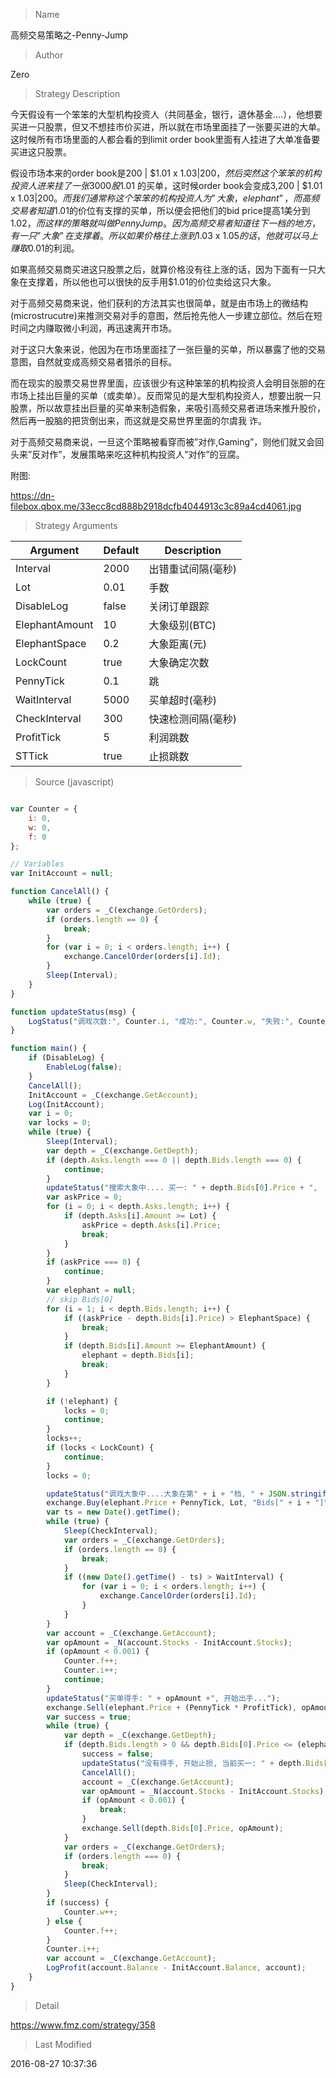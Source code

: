 
> Name

高频交易策略之-Penny-Jump

> Author

Zero

> Strategy Description

今天假设有一个笨笨的大型机构投资人（共同基金，银行，退休基金….），他想要买进一只股票，但又不想挂市价买进，所以就在市场里面挂了一张要买进的大单。这时候所有市场里面的人都会看的到limit order book里面有人挂进了大单准备要买进这只股票。

假设市场本来的order book是200 | $1.01 x $1.03 | 200，然后突然这个笨笨的机构投资人进来挂了一张3000股$1.01 的买单，这时候order book会变成3,200 | $1.01 x $1.03 | 200。而我们通常称这个笨笨的机构投资人为”大象，elephant”，而高频交易者知道$1.01的价位有支撑的买单，所以便会把他们的bid price提高1美分到$1.02，而这样的策略就叫做Penny Jump。因为高频交易者知道往下一档的地方，有一只”大象”在支撑着。所以如果价格往上涨到$1.03 x $1.05的话，他就可以马上赚取$0.01的利润。

如果高频交易商买进这只股票之后，就算价格没有往上涨的话，因为下面有一只大象在支撑着，所以他也可以很快的反手用$1.01的价位卖给这只大象。

对于高频交易商来说，他们获利的方法其实也很简单，就是由市场上的微结构(microstrucutre)来推测交易对手的意图，然后抢先他人一步建立部位。然后在短时间之内赚取微小利润，再迅速离开市场。

对于这只大象来说，他因为在市场里面挂了一张巨量的买单，所以暴露了他的交易意图，自然就变成高频交易者猎杀的目标。

而在现实的股票交易世界里面，应该很少有这种笨笨的机构投资人会明目张胆的在市场上挂出巨量的买单（或卖单）。反而常见的是大型机构投资人，想要出脱一只股票，所以故意挂出巨量的买单来制造假象，来吸引高频交易者进场来推升股价，然后再一股脑的把货倒出来，而这就是交易世界里面的尔虞我 诈。

对于高频交易商来说，一旦这个策略被看穿而被”对作,Gaming”，则他们就又会回头来”反对作”，发展策略来吃这种机构投资人”对作”的豆腐。

附图: 

https://dn-filebox.qbox.me/33ecc8cd888b2918dcfb4044913c3c89a4cd4061.jpg

> Strategy Arguments



|Argument|Default|Description|
|----|----|----|
|Interval|2000|出错重试间隔(毫秒)|
|Lot|0.01|手数|
|DisableLog|false|关闭订单跟踪|
|ElephantAmount|10|大象级别(BTC)|
|ElephantSpace|0.2|大象距离(元)|
|LockCount|true|大象确定次数|
|PennyTick|0.1|跳|
|WaitInterval|5000|买单超时(毫秒)|
|CheckInterval|300|快速检测间隔(毫秒)|
|ProfitTick|5|利润跳数|
|STTick|true|止损跳数|


> Source (javascript)

``` javascript

var Counter = {
    i: 0,
    w: 0,
    f: 0
};

// Variables
var InitAccount = null;

function CancelAll() {
    while (true) {
        var orders = _C(exchange.GetOrders);
        if (orders.length == 0) {
            break;
        }
        for (var i = 0; i < orders.length; i++) {
            exchange.CancelOrder(orders[i].Id);
        }
        Sleep(Interval);
    }
}

function updateStatus(msg) {
    LogStatus("调戏次数:", Counter.i, "成功:", Counter.w, "失败:", Counter.f, "\n"+msg+"#0000ff\n"+new Date());
}

function main() {
    if (DisableLog) {
        EnableLog(false);
    }
    CancelAll();
    InitAccount = _C(exchange.GetAccount);
    Log(InitAccount);
    var i = 0;
    var locks = 0;
    while (true) {
        Sleep(Interval);
        var depth = _C(exchange.GetDepth);
        if (depth.Asks.length === 0 || depth.Bids.length === 0) {
            continue;
        }
        updateStatus("搜索大象中.... 买一: " + depth.Bids[0].Price + ",  卖一:" + depth.Asks[0].Price + ", 锁定次数: " + locks);
        var askPrice = 0;
        for (i = 0; i < depth.Asks.length; i++) {
            if (depth.Asks[i].Amount >= Lot) {
                askPrice = depth.Asks[i].Price;
                break;
            }
        }
        if (askPrice === 0) {
            continue;
        }
        var elephant = null;
        // skip Bids[0]
        for (i = 1; i < depth.Bids.length; i++) {
            if ((askPrice - depth.Bids[i].Price) > ElephantSpace) {
                break;
            }
            if (depth.Bids[i].Amount >= ElephantAmount) {
                elephant = depth.Bids[i];
                break;
            }
        }

        if (!elephant) {
            locks = 0;
            continue;
        }
        locks++;
        if (locks < LockCount) {
            continue;
        }
        locks = 0;

        updateStatus("调戏大象中....大象在第" + i + "档, " + JSON.stringify(elephant));
        exchange.Buy(elephant.Price + PennyTick, Lot, "Bids[" + i + "]", elephant);
        var ts = new Date().getTime();
        while (true) {
            Sleep(CheckInterval);
            var orders = _C(exchange.GetOrders);
            if (orders.length == 0) {
                break;
            }
            if ((new Date().getTime() - ts) > WaitInterval) {
                for (var i = 0; i < orders.length; i++) {
                    exchange.CancelOrder(orders[i].Id);
                }
            }
        }
        var account = _C(exchange.GetAccount);
        var opAmount = _N(account.Stocks - InitAccount.Stocks);
        if (opAmount < 0.001) {
            Counter.f++;
            Counter.i++;
            continue;
        }
        updateStatus("买单得手: " + opAmount +", 开始出手...");
        exchange.Sell(elephant.Price + (PennyTick * ProfitTick), opAmount);
        var success = true;
        while (true) {
            var depth = _C(exchange.GetDepth);
            if (depth.Bids.length > 0 && depth.Bids[0].Price <= (elephant.Price-(STTick*PennyTick))) {
                success = false;
                updateStatus("没有得手, 开始止损, 当前买一: " + depth.Bids[0].Price);
                CancelAll();
                account = _C(exchange.GetAccount);
                var opAmount = _N(account.Stocks - InitAccount.Stocks);
                if (opAmount < 0.001) {
                    break;
                }
                exchange.Sell(depth.Bids[0].Price, opAmount);
            }
            var orders = _C(exchange.GetOrders);
            if (orders.length === 0) {
                break;
            }
            Sleep(CheckInterval);
        }
        if (success) {
            Counter.w++;
        } else {
            Counter.f++;
        }
        Counter.i++;
        var account = _C(exchange.GetAccount);
        LogProfit(account.Balance - InitAccount.Balance, account);
    }
}
```

> Detail

https://www.fmz.com/strategy/358

> Last Modified

2016-08-27 10:37:36
